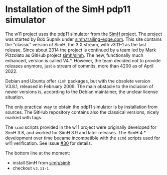 # Installation of the SimH pdp11 simulator 

The w11 project uses the pdp11 simulator from the
[SimH](https://en.wikipedia.org/wiki/SIMH) project. The project was started
by Bob Supnik under [simh.trailing-edge.com](http://simh.trailing-edge.com).
This site contains the "classic" version of SimH, the 3.X stream, with v3.11-1
as the last release. Since about 2014 the project is continued by a team led by
Mark Pizzolato as GitHub project [simh/simh](https://github.com/simh/simh).
The new, functionally much enhanced, version is called V4.*. However, the
team decided not to provide releases anymore, just a stream of commits,
more than 4200 as of April 2022.

Debian and Ubuntu offer `simh` packages, but with the obsolete version V3.8.1,
released in February 2009. The main obstacle to the inclusion of newer
versions is, according to the Debian maintainer, the unclear license situation.

The only practical way to obtain the pdp11 simulator is by installation from
sources. The GitHub repository contains also the classical versions, nicely
marked with tags.

The `scmd` scripts provided in the w11 project were originally developed for
SimH 3.8, and worked for SimH 3.9 and later releases. The SimH 4.* development
over time became incompatible with the `scmd` scripts used for w11 verification.
See issue [#30](https://github.com/wfjm/w11/issues/30) for details.

The bottom line at the moment:
- install SimH from [simh/simh](https://github.com/simh/simh)
- checkout `v3.11-1`

